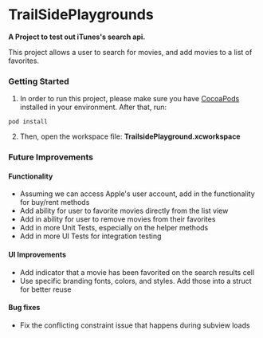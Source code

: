 # TrailSidePlaygrounds
<b>A Project to test out iTunes's search api.</b>
<p>This project allows a user to search for movies, and add movies to a list of favorites.

### Getting Started

1. In order to run this project, please make sure you have [CocoaPods](https://guides.cocoapods.org/using/getting-started.html) installed in your environment. After that, run:

```
pod install
```

2. Then, open the workspace file: <b>TrailsidePlayground.xcworkspace</b>


### Future Improvements

#### Functionality
* Assuming we can access Apple's user account, add in the functionality for buy/rent methods
* Add ability for user to favorite movies directly from the list view
* Add in ability for user to remove movies from their favorites
* Add in more Unit Tests, especially on the helper methods
* Add in more UI Tests for integration testing

#### UI Improvements
* Add indicator that a movie has been favorited on the search results cell
* Use specific branding fonts, colors, and styles. Add those into a struct for better reuse

#### Bug fixes
* Fix the conflicting constraint issue that happens during subview loads
